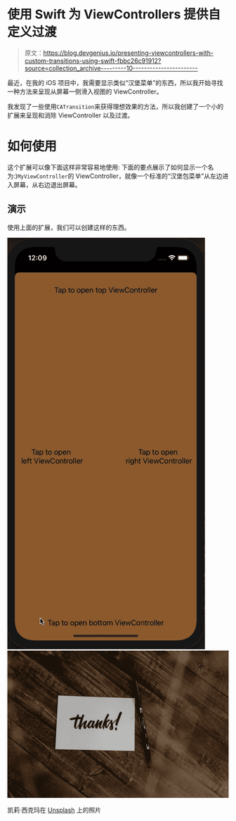 # 使用 Swift 为 ViewControllers 提供自定义过渡

> 原文：<https://blog.devgenius.io/presenting-viewcontrollers-with-custom-transitions-using-swift-fbbc26c91912?source=collection_archive---------10----------------------->

最近，在我的 iOS 项目中，我需要显示类似“汉堡菜单”的东西，所以我开始寻找一种方法来呈现从屏幕一侧滑入视图的 ViewController。

我发现了一些使用`CATransition`来获得理想效果的方法，所以我创建了一个小的扩展来呈现和消除 ViewController 以及过渡。

# 如何使用

这个扩展可以像下面这样非常容易地使用:
下面的要点展示了如何显示一个名为:)`MyViewController`的 ViewController，就像一个标准的“汉堡包菜单”从左边进入屏幕，从右边退出屏幕。

## **演示**

使用上面的扩展，我们可以创建这样的东西。

![](img/d7f9c7b795a09969710cbd21655b9bfe.png)![](img/f99ece9a049d6d44d76fbd4c65c7331f.png)

凯莉·西克玛在 [Unsplash](https://unsplash.com?utm_source=medium&utm_medium=referral) 上的照片